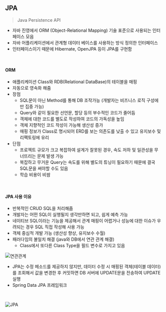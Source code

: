 ## JPA

> Java Persistence API

- 자바 진영에서 ORM (Object-Relational Mapping) 기술 표준으로 사용되는 인터페이스 모음
- 자바 어플리케이션에서 관계형 데이터 베이스를 사용하는 방식 정의한 인터페이스
- 인터페이스이기 때문에 Hibernate, OpenJPA 등이 JPA를 구현함

</br>

####  ORM

- 애플리케이션 Class와 RDB(Relational DataBase)의 테이블을 매핑
- 자동으로 영속화 해줌
- 장점
  - SQL문이 아닌 Method를 통해 DB 조작가능 (개발자는 비즈니스 로직 구성에만 집중 가능)
  - Query와 같이 필요한 선언문, 할당 등의 부수적인 코드가 줄어듬
  - 객체에 대한 코드를 별도로 작성하여 코드의 가독성을 높임
  - 객체 지향적인 코드 작성이 가능해 생산성 증가
  - 매핑 정보가 Class로 명시되어 ERD를 보는 의존도를 낮출 수 있고 유지보수 및 리팩토링에 유리
- 단점
  - 프로젝트 규모가 크고 복잡하여 설계가 잘못된 경우, 속도 저하 및 일관성을 무너뜨리는 문제 발생 가능
  - 복잡하고 무거운 Query는 속도를 위해 별도의 튜닝이 필요하기 때문에 결국 SQL문을 써야할 수도 있음
  - 학습 비용이 비쌈

</br>

#### JPA 사용 이유

- 반복적인 CRUD SQL을 처리해줌
- 개발자는 어떤 SQL이 실행될지 생각만하면 되고, 쉽게 예측 가능
- 네이티브 SQL이라는 기능을 제공해서 관계 매핑이 어렵거나 성능에 대한 이슈가 우려되는 경우 SQL 직접 작성해 사용 가능
- 객체 중심적 개발 가능 (생산성 향상, 유지보수 수월)
- 패러다임의 불일치 해결 (java와 DB에서 연관 관계 해결)
  - Class에서 또다른 Class Type을 필드 변수로 가지고 있음

![연관관계](https://img1.daumcdn.net/thumb/R1280x0/?scode=mtistory2&fname=https%3A%2F%2Fblog.kakaocdn.net%2Fdn%2FcizFYS%2Fbtq0UbOH4oy%2Fk3F6DvtQsdl0kh2Qb5rkGk%2Fimg.png)

- JPA는 수정 메소드를 제공하지 않지만, 데이터 수정 시 매핑된 객체(테이블 데이터)를 조회해서 값을 변경한 후 커밋하면 DB 서버에 UPDATE문을 전송하여 UPDATE 실행
- Spring Data JPA 프레임워크

</br>

![JPA](https://img1.daumcdn.net/thumb/R1280x0/?scode=mtistory2&fname=https%3A%2F%2Fblog.kakaocdn.net%2Fdn%2FbFmukB%2Fbtq0qA03yL7%2FD2Sys7i6RaEBAd6cK0fuFk%2Fimg.png)